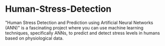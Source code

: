# Human-Stress-Detection
"Human Stress Detection and Prediction using Artificial Neural Networks (ANN)" is a fascinating project where you can use machine learning techniques, specifically ANNs, to predict and detect stress levels in humans based on physiological data.
